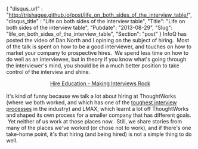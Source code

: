 {
 "disqus_url" : "http://trishagee.github.io/post/life_on_both_sides_of_the_interview_table/",
 "disqus_title" : "Life on both sides of the interview table",
 "Title": "Life on both sides of the interview table",
 "Pubdate": "2013-08-29",
 "Slug": "life_on_both_sides_of_the_interview_table",
 "Section": "post"
}
InfoQ has posted the video of Dan North and I opining on the subject of hiring. &nbsp;Most of the talk is spent on how to be a good interviewer, and touches on how to market your company to prospective hires. &nbsp;We spend less time on how to do well as an interviewee, but in theory if you know what's going through the interviewer's mind, you should be in a much better position to take control of the interview and shine.<br /><div style="text-align: center;"><a href="http://www.infoq.com/presentations/job-interview-tips#.UiBS9_WZJyU.blogger">Hire Education - Making Interviews Rock</a></div><br />It's kind of funny because we talk a lot about hiring at ThoughtWorks (where we both worked, and which has one of the <a href="http://www.businessinsider.com/hardest-tech-company-job-interviews-2012-8">toughest interview processes</a> in the industry) and LMAX, which learnt a lot off ThoughtWorks and shaped its own process for a smaller company that has different goals. &nbsp;Yet neither of us work at those places now. &nbsp;Still, we share stories from many of the places we've worked (or chose not to work), and if there's one take-home point, it's that hiring (and being hired) is not a simple thing to do well.
